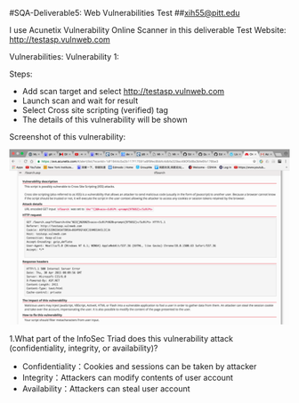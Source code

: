 #SQA-Deliverable5: Web Vulnerabilities Test
##xih55@pitt.edu

I use Acunetix Vulnerability Online Scanner in this deliverable
Test Website: http://testasp.vulnweb.com
    
Vulnerabilities:
Vulnerability 1:
    
Steps:
* Add scan target and select http://testasp.vulnweb.com
* Launch scan and wait for result
* Select Cross site scripting (verified) tag
* The details of this vulnerability will be shown
    
Screenshot of this vulnerability:
    
![image](https://github.com/JamesHuang0301/SQA-Deliverable5/blob/master/Screen%20Shot%202016-11-15%20at%2011.37.12%20PM.png)

1.What part of the InfoSec Triad does this vulnerability attack (confidentiality, integrity, or availability)?
* Confidentiality：Cookies and sessions can be taken by attacker
* Integrity：Attackers can modify contents of user account
* Availability：Attackers can steal user account

